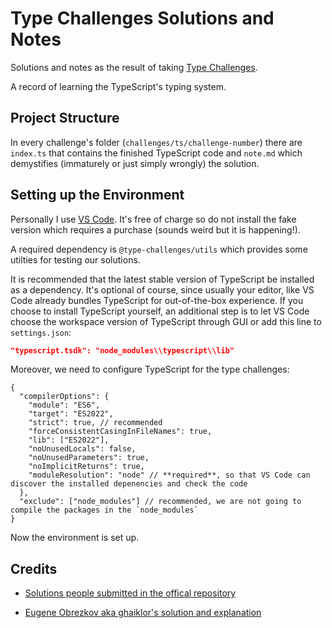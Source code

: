 # Type Challenges Solutions and Notes

Solutions and notes as the result of taking [Type Challenges](https://github.com/type-challenges/type-challenges).

A record of learning the TypeScript's typing system.

## Project Structure

In every challenge's folder (`challenges/ts/challenge-number`) there are `index.ts` that contains the finished TypeScript code and `note.md` which demystifies (immaturely or just simply wrongly) the solution.

## Setting up the Environment

Personally I use [VS Code](https://code.visualstudio.com/). It's free of charge so do not install the fake version which requires a purchase (sounds weird but it is happening!).

A required dependency is `@type-challenges/utils` which provides some utilties for testing our solutions.

It is recommended that the latest stable version of TypeScript be installed as a dependency. It's optional of course, since usually your editor, like VS Code already bundles TypeScript for out-of-the-box experience. If you choose to install TypeScript yourself, an additional step is to let VS Code choose the workspace version of TypeScript through GUI or add this line to `settings.json`:

```json
"typescript.tsdk": "node_modules\\typescript\\lib"
```

Moreover, we need to configure TypeScript for the type challenges:

```jsonc
{
  "compilerOptions": {
    "module": "ES6",
    "target": "ES2022",
    "strict": true, // recommended
    "forceConsistentCasingInFileNames": true,
    "lib": ["ES2022"],
    "noUnusedLocals": false,
    "noUnusedParameters": true,
    "noImplicitReturns": true,
    "moduleResolution": "node" // **required**, so that VS Code can discover the installed depenencies and check the code
  },
  "exclude": ["node_modules"] // recommended, we are not going to compile the packages in the `node_modules`
}
```

Now the environment is set up.

## Credits

- [Solutions people submitted in the offical repository](https://github.com/type-challenges/type-challenges/issues)

- [Eugene Obrezkov aka ghaiklor's solution and explanation](https://ghaiklor.github.io/type-challenges-solutions/en/)
